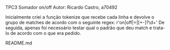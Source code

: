 TPC3 Somador on/off
Autor: Ricardo Castro, a70492

Inicialmente criei a função tokenize que recebe cada linha e devolve o grupo de matches de acordo com o seguinte regex: r'on|off|=|[+\-]?\d+'
De seguida, apenas foi necessário testar qual o padrão que deu match e trata-lo de acordo com o que era pedido.

README.md